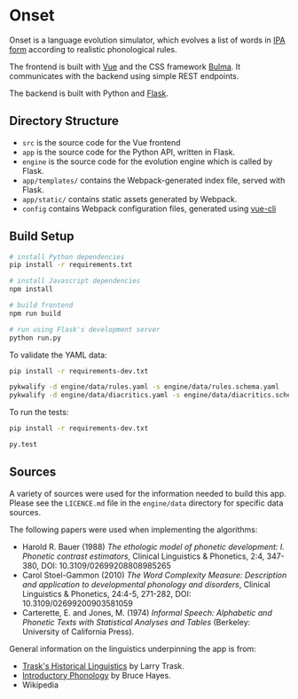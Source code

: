 # Onset

Onset is a language evolution simulator, which evolves a list of words
in [IPA form](https://en.wikipedia.org/wiki/International_Phonetic_Alphabet)
according to realistic phonological rules.

The frontend is built with [Vue](https://vuejs.org/) and the CSS
framework [Bulma](http://bulma.io/). It communicates with the backend using
simple REST endpoints.

The backend is built with Python and [Flask](http://flask.pocoo.org/).

## Directory Structure

+ `src` is the source code for the Vue frontend
+ `app` is the source code for the Python API, written in Flask.
+ `engine` is the source code for the evolution engine which is called by Flask.
+ `app/templates/` contains the Webpack-generated index file, served with Flask.
+ `app/static/` contains static assets generated by Webpack.
+ `config` contains Webpack configuration files, generated using [vue-cli](https://github.com/vuejs/vue-cli)

## Build Setup

``` bash
# install Python dependencies
pip install -r requirements.txt

# install Javascript dependencies
npm install

# build frontend
npm run build

# run using Flask's development server
python run.py
```

To validate the YAML data:

``` bash
pip install -r requirements-dev.txt

pykwalify -d engine/data/rules.yaml -s engine/data/rules.schema.yaml
pykwalify -d engine/data/diacritics.yaml -s engine/data/diacritics.schema.yaml
```

To run the tests:

```bash
pip install -r requirements-dev.txt

py.test
```

## Sources

A variety of sources were used for the information needed to build this app.
Please see the `LICENCE.md` file in the `engine/data` directory for specific
data sources.

The following papers were used when implementing the algorithms:

+ Harold R. Bauer (1988) *The ethologic model of phonetic development: I. Phonetic contrast estimators*, Clinical Linguistics & Phonetics, 2:4, 347-380, DOI: 10.3109/02699208808985265
+ Carol Stoel-Gammon (2010) *The Word Complexity Measure: Description and application to developmental phonology and disorders*, Clinical Linguistics & Phonetics, 24:4-5, 271-282, DOI: 10.3109/02699200903581059
+ Carterette, E. and Jones, M. (1974) *Informal Speech: Alphabetic and Phonetic Texts with Statistical Analyses and Tables* (Berkeley: University of California Press).

General information on the linguistics underpinning the app is from:

+ [Trask's Historical Linguistics](https://www.amazon.com/Trasks-Historical-Linguistics-Larry-Trask/dp/0340927658) by Larry Trask.
+ [Introductory Phonology](https://www.amazon.com/Introductory-Phonology-Bruce-Hayes/dp/1405184116) by Bruce Hayes.
+ Wikipedia
